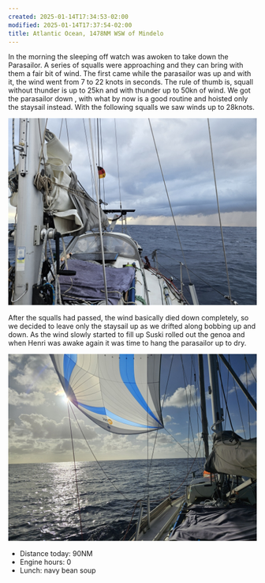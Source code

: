 ```yaml
---
created: 2025-01-14T17:34:53-02:00
modified: 2025-01-14T17:37:54-02:00
title: Atlantic Ocean, 1478NM WSW of Mindelo
---
```


In the morning the sleeping off watch was awoken to take down the Parasailor. A series of squalls were approaching and they can bring with them a fair bit of wind. The first came while the parasailor was up and with it, the wind went from 7 to 22 knots in seconds. The rule of thumb is, squall without thunder is up to 25kn and with thunder up to 50kn of wind. We got the parasailor down , with what by now is a good routine and hoisted only the staysail instead. With the following squalls we saw winds up to 28knots.

![Image](../2025/3b8a10a4cb03df4ab8aee5d7df5a7488.jpg) 

After the squalls had passed, the wind basically died down completely, so we decided to leave only the staysail up as we drifted along bobbing up and down. As the wind slowly started to fill up Suski rolled out the genoa and when Henri was awake again it was time to hang the parasailor up to dry.

![Image](../2025/839c459ae0b812588a543b06386f4130.jpg) 

* Distance today: 90NM
* Engine hours: 0
* Lunch: navy bean soup
